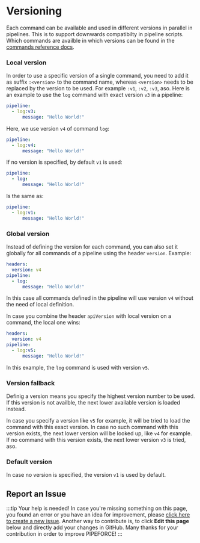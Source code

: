 # Versioning

Each command can be available and used in different versions in parallel in pipelines. This is to support downwards compatibilty in pipeline scripts. Which commands are availble in which versions can be found in the [commands reference docs](../../api/commands).

### Local version

In order to use a specific version of a single command, you need to add it as suffix `:<version>` to the command name, whereas `<version>` needs to be replaced by the version to be used. For example `:v1`, `:v2`, `:v3`, aso. Here is an example to use the `log` command with exact version `v3` in a pipeline:

```yaml
pipeline:
  - log:v3:
      message: "Hello World!"   
```

Here, we use version `v4` of command `log`:

```yaml
pipeline:
  - log:v4:
      message: "Hello World!"   
```

If no version is specified, by default `v1` is used:

```yaml
pipeline:
  - log:
      message: "Hello World!"   
```

Is the same as:

```yaml
pipeline:
  - log:v1:
      message: "Hello World!"   
```

### Global version

Instead of defining the version for each command, you can also set it globally for all commands of a pipeline using the header `version`. Example:

```yaml
headers:
  version: v4
pipeline:
  - log:
      message: "Hello World!"
```

In this case all commands defined in the pipeline will use version `v4` without the need of local definition.

In case you combine the header `apiVersion` with local version on a command, the local one wins:

```yaml
headers:
  version: v4
pipeline:
  - log:v5:
      message: "Hello World!"
```

In this example, the `log` command is used with version `v5`. 

### Version fallback

Definig a version means you specify the highest version number to be used. If this version is not availble, the next lower available version is loaded instead. 

In case you specify a version like `v5` for example, it will be tried to load the command with this exact version. In case no such command with this version exists, the next lower version will be looked up, like `v4` for example. If no command with this version exists, the next lower version `v3` is tried, aso. 

### Default version

In case no version is specified, the version `v1` is used by default.

## Report an Issue
:::tip Your help is needed!
In case you're missing something on this page, you found an error or you have an idea for improvement, please [click here to create a new issue](https://github.com/pipeforce/pipeforce.github.io/issues/new). Another way to contribute is, to click **Edit this page** below and directly add your changes in GitHub. Many thanks for your contribution in order to improve PIPEFORCE!
:::